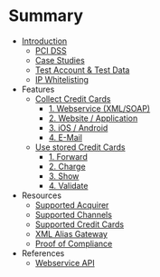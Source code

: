 # Summary

* [Introduction](README.md)
    * [PCI DSS](pci_dss.md)
    * [Case Studies](sample_business_cases.md)
    * [Test Account & Test Data](live_mode-test.md)
    * [IP Whitelisting](ip_whitelisting.md)
* Features
    * [Collect Credit Cards](collect_payment_data.md)
        * [1. Webservice \(XML\/SOAP\)](webservice.md)
        * [2. Website \/ Application](website-application.md)
        * [3. iOS \/ Android](mobile-app.md)
        * [4. E-Mail](e-mail.md)
    * [Use stored Credit Cards](utilize.md)
        * [1. Forward](forward.md)
        * [2. Charge](charge.md)
        * [3. Show](show.md)
        * [4. Validate](validate.md)
* Resources
    * [Supported Acquirer](supported_acquirer.md)
    * [Supported Channels](supported_channels.md)
    * [Supported Credit Cards](supported_credit_cards.md)
    * [XML Alias Gateway](xml_alias_gateway.md)
    * [Proof of Compliance](proof_of_compliance.md)
* References
    * [Webservice API](webservice_api.md)

